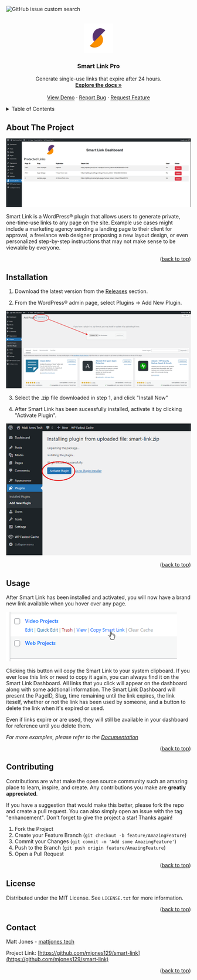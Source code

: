 <a id="readme-top"></a>

<!-- PROJECT SHIELDS -->

![GitHub issue custom search](https://img.shields.io/github/issues-search?query=repo%3Amjones129%2Fprivate-links%20is%3Aissue%20is%3Aopen&style=for-the-badge&label=Open%20Issues&color=green)

<!-- PROJECT LOGO -->
<br />
<div align="center">
  <a href="https://github.com/mjones129/smart-link">
    <img src="./images/smartlinklogo-512-alpha.png" alt="Logo" width="80" height="80">
  </a>

<h3 align="center">Smart Link Pro</h3>

  <p align="center">
   Generate single-use links that expire after 24 hours.
    <br />
    <a href="https://github.com/mjones129/smart-link"><strong>Explore the docs »</strong></a>
    <br />
    <br />
    <a href="https://smartlinkpro.io/">View Demo</a>
    ·
    <a href="https://github.com/mjones129/smart-link/issues/new?labels=bug&template=bug-report---.md">Report Bug</a>
    ·
    <a href="https://github.com/mjones129/smart-link/issues/new?labels=enhancement&template=feature-request---.md">Request Feature</a>
  </p>
</div>

<!-- TABLE OF CONTENTS -->
<details>
  <summary>Table of Contents</summary>
  <ol>
    <li>
      <a href="#about-the-project">About The Project</a>
    </li>
    <li>
      <a href="#installation">Installation</a>
    </li>
    <li><a href="#usage">Usage</a></li>
    <li><a href="#contributing">Contributing</a></li>
    <li><a href="#license">License</a></li>
    <li><a href="#contact">Contact</a></li>
  </ol>
</details>

<!-- ABOUT THE PROJECT -->
## About The Project

[![Product Name Screen Shot][product-screenshot]](https://smartlinkpro.io)

Smart Link is a WordPress&#174; plugin that allows users to generate private, one-time-use links to any page on the site. Example use cases might include a marketing agency sending a landing page to their client for approval, a freelance web designer proposing a new layout design, or even personalized step-by-step instructions that may not make sense to be viewable by everyone.

<p align="right">(<a href="#readme-top">back to top</a>)</p>


## Installation

1. Download the latest version from the [Releases](https://github.com/mjones129/smart-link/releases) section.

2. From the WordPress&#174; admin page, select Plugins -> Add New Plugin.

![Installation Page](./images/screenshot2.png)

3. Select the .zip file downloaded in step 1, and click "Install Now"



4. After Smart Link has been sucessfully installed, activate it by clicking "Activate Plugin".

![Activation Page](./images/screenshot3.png)

<p align="right">(<a href="#readme-top">back to top</a>)</p>

<!-- USAGE EXAMPLES -->
## Usage

After Smart Link has been installed and activated, you will now have a brand new link available when you hover over any page.

![Capture Link](./images/screenshot4.png)

Clicking this button will copy the Smart Link to your system clipboard. If you ever lose this link or need to copy it again, you can always find it on the Smart Link Dashboard. All links that you click will appear on the dashboard along with some addtional information. The Smart Link Dashboard will present the PageID, Slug, time remaining until the link expires, the link iteself, whether or not the link has been used by someone, and a button to delete the link when it's expired or used.

Even if links expire or are used, they will still be available in your dashboard for reference until you delete them.


_For more examples, please refer to the [Documentation](https://smartlinkpro.io/documentation/)_

<p align="right">(<a href="#readme-top">back to top</a>)</p>


<!-- CONTRIBUTING -->
## Contributing

Contributions are what make the open source community such an amazing place to learn, inspire, and create. Any contributions you make are **greatly appreciated**.

If you have a suggestion that would make this better, please fork the repo and create a pull request. You can also simply open an issue with the tag "enhancement".
Don't forget to give the project a star! Thanks again!

1. Fork the Project
2. Create your Feature Branch (`git checkout -b feature/AmazingFeature`)
3. Commit your Changes (`git commit -m 'Add some AmazingFeature'`)
4. Push to the Branch (`git push origin feature/AmazingFeature`)
5. Open a Pull Request

<p align="right">(<a href="#readme-top">back to top</a>)</p>

<!-- LICENSE -->
## License

Distributed under the MIT License. See `LICENSE.txt` for more information.

<p align="right">(<a href="#readme-top">back to top</a>)</p>

<!-- CONTACT -->
## Contact

Matt Jones - [mattjones.tech](https://www.mattjones.tech)

Project Link: [https://github.com/mjones129/smart-link](https://github.com/mjones129/smart-link)

<p align="right">(<a href="#readme-top">back to top</a>)</p>

<!-- MARKDOWN LINKS & IMAGES -->
<!-- https://www.markdownguide.org/basic-syntax/#reference-style-links -->
[product-screenshot]: images/screenshot1.png


